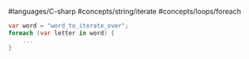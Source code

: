 #languages/C-sharp #concepts/string/iterate #concepts/loops/foreach 

```csharp
var word = "word_to_iterate_over";
foreach (var letter in word) {
    ...
}
```